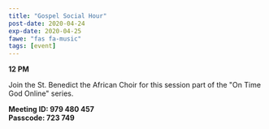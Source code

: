 ```yaml
---
title: "Gospel Social Hour"
post-date: 2020-04-24
exp-date: 2020-04-25
fawe: "fas fa-music"
tags: [event]
---
```

**12 PM**

Join the St. Benedict the African Choir for this session part of the "On Time God Online" series.

**Meeting ID: 979 480 457**
<br>
**Passcode: 723 749**